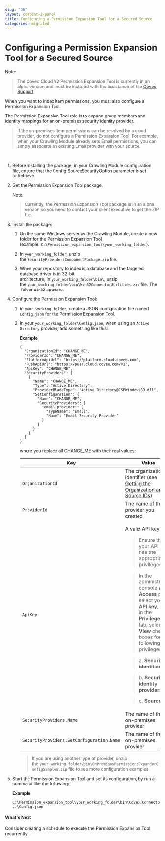 ```yaml
---
slug: "36"
layout: content-2-panel
title: Configuring a Permission Expansion Tool for a Secured Source
categories: migrated
---
```


# Configuring a Permission Expansion Tool for a Secured Source

Note:

> The Coveo Cloud V2 Permission Expansion Tool is currently in an alpha version and must be installed with the assistance of the [Coveo Support](https://coveocommunity.force.com/).

When you want to index item permissions, you must also configure a Permission Expansion Tool.

The Permission Expansion Tool role is to expand group members and identity mappings for an on-premises security identity provider.

> If the on-premises item permissions can be resolved by a cloud provider, do not configure a Permission Expansion Tool. For example, when your Crawling Module already sets Email permissions, you can simply associate an existing Email provider with your source.

 

1.  Before installing the package, in your Crawling Module configuration file, ensure that the Config.SourceSecurityOption parameter is set to Retrieve.

2.  Get the Permission Expansion Tool package.

    Note:

    > Currently, the Permission Expansion Tool package is in an alpha version so you need to contact your client executive to get the ZIP file.

3.  Install the package:
    1.  On the same Windows server as the Crawling Module, create a new folder for the Permission Expansion Tool (example: `C:\Permission_expansion_tool\your_working_folder`).
    2.  In `your_working_folder`, unzip the `SecurityProvidersComponentPackage.zip` file.

    3.  When your repository to index is a database and the targeted database driver is in 32-bit architecture, in `your_working_folder\bin\`, unzip the `your_working_folder\bin\Win32ConnectorUtilities.zip` file.
        The  folder `Win32` appears.

4.  Configure the Permission Expansion Tool:

    1.  In `your_working_folder`, create a JSON configuration file named `Config.json` for the Permission Expansion Tool.

    2.  In your `your_working_folder\Config.json`, when using an `Active Directory` provider, add something like this:

        **Example**

        ```
        {
          "OrganizationId": "CHANGE_ME",
          "ProviderId": "CHANGE_ME",
          "PlatformApiUrl": "https://platform.cloud.coveo.com",
          "PushApiUrl": "https://push.cloud.coveo.com/v1",
          "ApiKey": "CHANGE_ME",
          "SecurityProviders": [
            {
              "Name": "CHANGE_ME",
              "Type": "Active Directory",
              "ProviderBladeType": "Active Directory@CSPWindows8D.dll",
              "SetConfiguration": {
                "Name": "CHANGE_ME",
                "SecurityProviders": {
                  "email_provider": {
                    "TypeName": "Email",
                    "Name": "Email Security Provider"
                  }
                }
              }
            }
          ]
        }
        ```

        where you replace all CHANGE\_ME with their real values:

        <table>
        <colgroup>
        <col width="50%" />
        <col width="50%" />
        </colgroup>
        <thead>
        <tr class="header">
        <th>Key</th>
        <th>Value</th>
        </tr>
        </thead>
        <tbody>
        <tr class="odd">
        <td><code>OrganizationId</code></td>
        <td>The organization identifier (see <a href="https://developers.coveo.com/x/QokkAg">Getting the Organization and Source IDs</a>)</td>
        </tr>
        <tr class="even">
        <td><code>ProviderId</code></td>
        <td>The name of the provider you created</td>
        </tr>
        <tr class="odd">
        <td><code>ApiKey</code></td>
        <td><p>A valid API key</p>
        <div class="aui-message warning shadowed information-macro">
        <div class="message-content">
        <blockquote>
        Ensure that your API key has the appropriate privileges:
        </blockquote>
        <blockquote>
        In the administration console <strong>API Access</strong> page, select your <strong>API key</strong>, and in the <strong>Privileges</strong> tab, select the <strong>View</strong> check boxes for the following privileges:
        </blockquote>
        <blockquote>
        a. <strong>Security identities</strong>
        </blockquote>
        <blockquote>
        b. <strong>Security identity providers</strong>
        </blockquote>
        <blockquote>
        c. <strong>Sources</strong>
        </blockquote>
        </div>
        </div></td>
        </tr>
        <tr class="even">
        <td><code>SecurityProviders.Name</code></td>
        <td>The name of the on-premises provider</td>
        </tr>
        <tr class="odd">
        <td><code>SecurityProviders.SetConfiguration.Name</code></td>
        <td>The name of the on-premises provider</td>
        </tr>
        </tbody>
        </table>

        > If you are using another type of provider, unzip the `your_working_folder\bin\OnPremisesPermissionsExpanderConfigSamples.zip` file to see more configuration examples.

5.  Start the Permission Expansion Tool and set its configuration, by run a command like the following:

    **Example**

    ```
    C:\Permission_expansion_tool\your_working_folder\bin\Coveo.Connectors.Tools.OnPremisesPermissionExpander.exe ..\Config.json
    ```

#### What's Next

Consider creating a schedule to execute the Permission Expansion Tool recurrently.



